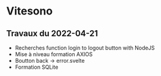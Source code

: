 # Vitesono

## Travaux du 2022-04-21

- Recherches function login to logout button with NodeJS
- Mise à niveau formation AXIOS
- Boutton back -> error.svelte
- Formation SQLite

